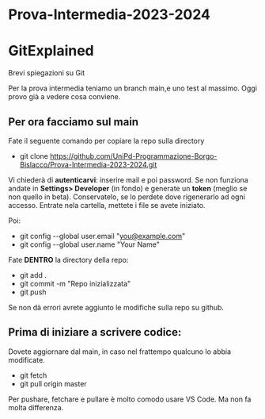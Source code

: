# Prova-Intermedia-2023-2024
# GitExplained
Brevi spiegazioni su Git

Per la prova intermedia teniamo un branch main,e uno test al massimo. Oggi provo già a vedere cosa conviene.
## Per ora facciamo sul main

 Fate il seguente comando per copiare la repo sulla directory
- git clone https://github.com/UniPd-Programmazione-Borgo-Bislacco/Prova-Intermedia-2023-2024.git

Vi chiederà di **autenticarvi**: inserire mail e poi password. Se non funziona andate in **Settings> Developer** (in fondo) e generate un **token** (meglio se non quello in beta). Conservatelo, se lo perdete dove rigenerarlo ad ogni accesso.
Entrate nela cartella, mettete i file se avete iniziato.

Poi:
- git config --global user.email "you@example.com"
- git config --global user.name "Your Name"

Fate **DENTRO** la directory della repo:
- git add .
- git commit -m "Repo inizializzata"
- git push

Se non dà errori avrete aggiunto le modifiche sulla repo su github.
  
## Prima di iniziare a scrivere codice:
Dovete aggiornare dal main, in caso nel frattempo qualcuno lo abbia modificate.
- git fetch
- git pull origin master

Per pushare, fetchare e pullare è molto comodo usare VS Code. Ma non fa molta differenza. 
